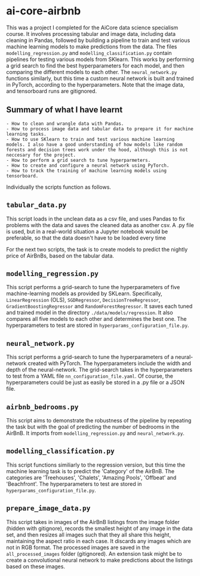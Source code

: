 # ai-core-airbnb

This was a project I completed for the AiCore data science specialism course. It involves processing tabular and image data, including data cleaning in Pandas, followed by building a pipeline to train and test various machine learning models to make predictions from the data. The files ```modelling_regression.py``` and ```modelling_classification.py``` contain pipelines for testing various models from SKlearn. This works by performing a grid search to find the best hyperparameters for each model, and then comparing the different models to each other. The ```neural_network.py``` functions similarly, but this time a custom neural network is built and trained in PyTorch, according to the hyperparameters.
Note that the image data, and tensorboard runs are gitignored.

## Summary of what I have learnt
    - How to clean and wrangle data with Pandas.
    - How to process image data and tabular data to prepare it for machine learning tasks.
    - How to use SKlearn to train and test various machine learning models. I also have a good understanding of how models like random forests and decision trees work under the hood, although this is not neccesary for the project.
    - How to perform a grid search to tune hyperparmeters.
    - How to create and configure a neural network using PyTorch.
    - How to track the training of machine learning models using tensorboard.

 Individually the scripts function as follows.
## ```tabular_data.py```
This script loads in the unclean data as a csv file, and uses Pandas to fix problems with the data and saves the cleaned data as another csv. A .py file is used, but in a real-world situation a Jupyter notebook would be preferable, so that the data doesn't have to be loaded every time


For the next two scripts, the task is to create models to predict the nightly price of AirBnBs, based on the tabular data.
## ```modelling_regression.py```
This script performs a grid-search to tune the hyperparameters of five machine-learning models as provided by SKLearn. Specifically, ```LinearRegression``` (OLS), ```SGDRegressor```, ```DecisionTreeRegressor```, ```GradientBoostingRegressor``` and ```RandomForestRegressor```. It saves each tuned and trained model in the directory ```./data/models/regression```. It also compares all five models to each other and determines the best one. The hyperparameters to test are stored in ```hyperparams_configuration_file.py```.

## ```neural_network.py```
This script performs a grid-search to tune the hyperparameters of a neural-network created with PyTorch. The hyperparameters include the width and depth of the neural-network. The grid-search takes in the hyperparameters to test from a YAML file ```nn_configuration_file.yaml```. Of course, the hyperparameters could be just as easily be stored in a .py file or a JSON file.

## ```airbnb_bedrooms.py```
This script aims to demonstrate the robustness of the pipeline by repeating the task but with the goal of predicting the number of bedrooms in the AirBnB. It imports from ```modelling_regression.py``` and ```neural_network.py```.

## ```modelling_classification.py```
This script functions similiarly to the regression version, but this time the machine learning task is to predict the 'Category' of the AirBnB. The categories are 'Treehouses', 'Chalets', 'Amazing Pools', 'Offbeat' and 'Beachfront'. The hyperparameters to test are stored in ```hyperparams_configuration_file.py```.


## ```prepare_image_data.py```
This script takes in images of the AirBnB listings from the image folder (hidden with gitignore), records the smallest height of any image in the data set, and then resizes all images such that they all share this height, maintaining the aspect ratio in each case. It discards any images which are not in RGB format. The processed images are saved in the ```all_processed_images``` folder (gitignored). An extension task might be to create a convolutional neural network to make predictions about the listings based on these images.
